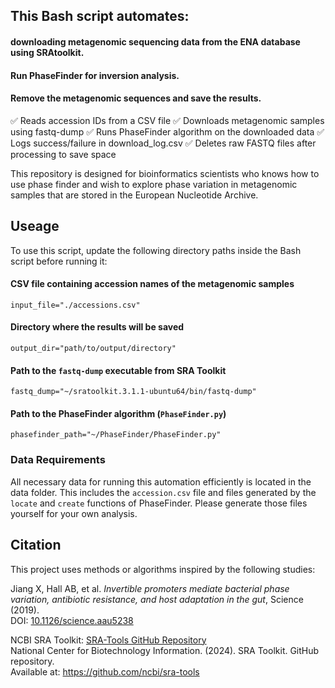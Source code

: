## This Bash script automates:
#### downloading metagenomic sequencing data from the ENA database using SRAtoolkit.
#### Run PhaseFinder for inversion analysis.
#### Remove the metagenomic sequences and save the results.
   
✅ Reads accession IDs from a CSV file
✅ Downloads metagenomic samples using fastq-dump
✅ Runs PhaseFinder algorithm on the downloaded data
✅ Logs success/failure in download_log.csv
✅ Deletes raw FASTQ files after processing to save space

This repository is designed for bioinformatics scientists who knows how to use phase finder and wish to explore phase variation in metagenomic samples that are stored in the European Nucleotide Archive.

## Useage
To use this script, update the following directory paths inside the Bash script before running it:

#### CSV file containing accession names of the metagenomic samples
`input_file="./accessions.csv"`

#### Directory where the results will be saved
`output_dir="path/to/output/directory"`

#### Path to the `fastq-dump` executable from SRA Toolkit
`fastq_dump="~/sratoolkit.3.1.1-ubuntu64/bin/fastq-dump"`

#### Path to the PhaseFinder algorithm (`PhaseFinder.py`)
`phasefinder_path="~/PhaseFinder/PhaseFinder.py"`

### Data Requirements
All necessary data for running this automation efficiently is located in the data folder. This includes the `accession.csv` file and files generated by the `locate` and `create` functions of PhaseFinder. Please generate those files yourself for your own analysis.

## Citation

This project uses methods or algorithms inspired by the following studies:

Jiang X, Hall AB, et al. *Invertible promoters mediate bacterial phase variation, antibiotic resistance, and host adaptation in the gut*, Science (2019).  
DOI: [10.1126/science.aau5238](https://doi.org/10.1126/science.aau5238)

NCBI SRA Toolkit: [SRA-Tools GitHub Repository](https://github.com/ncbi/sra-tools)  
National Center for Biotechnology Information. (2024). SRA Toolkit. GitHub repository.  
Available at: https://github.com/ncbi/sra-tools
